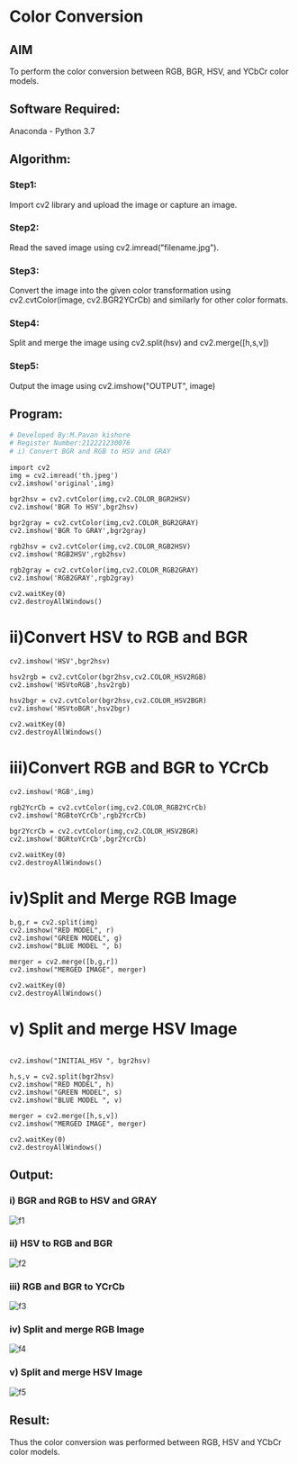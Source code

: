 # Color Conversion
## AIM
To perform the color conversion between RGB, BGR, HSV, and YCbCr color models.

## Software Required:
Anaconda - Python 3.7
## Algorithm:
### Step1:
Import cv2 library and upload the image or capture an image.

### Step2:
Read the saved image using cv2.imread("filename.jpg").
### Step3:
Convert the image into the given color transformation using cv2.cvtColor(image, cv2.BGR2YCrCb) and similarly for other color formats.

### Step4:
Split and merge the image using cv2.split(hsv) and cv2.merge([h,s,v])



### Step5:
Output the image using cv2.imshow("OUTPUT", image)

## Program:
```python
# Developed By:M.Pavan kishore
# Register Number:212221230076
# i) Convert BGR and RGB to HSV and GRAY
```
```
import cv2
img = cv2.imread('th.jpeg')
cv2.imshow('original',img)

bgr2hsv = cv2.cvtColor(img,cv2.COLOR_BGR2HSV)
cv2.imshow('BGR To HSV',bgr2hsv)

bgr2gray = cv2.cvtColor(img,cv2.COLOR_BGR2GRAY)
cv2.imshow('BGR To GRAY',bgr2gray)

rgb2hsv = cv2.cvtColor(img,cv2.COLOR_RGB2HSV)
cv2.imshow('RGB2HSV',rgb2hsv)

rgb2gray = cv2.cvtColor(img,cv2.COLOR_RGB2GRAY)
cv2.imshow('RGB2GRAY',rgb2gray)

cv2.waitKey(0)
cv2.destroyAllWindows()
```




# ii)Convert HSV to RGB and BGR
```
cv2.imshow('HSV',bgr2hsv)

hsv2rgb = cv2.cvtColor(bgr2hsv,cv2.COLOR_HSV2RGB)
cv2.imshow('HSVtoRGB',hsv2rgb)

hsv2bgr = cv2.cvtColor(bgr2hsv,cv2.COLOR_HSV2BGR)
cv2.imshow('HSVtoBGR',hsv2bgr)

cv2.waitKey(0)
cv2.destroyAllWindows()
```




# iii)Convert RGB and BGR to YCrCb
```
cv2.imshow('RGB',img)

rgb2YcrCb = cv2.cvtColor(img,cv2.COLOR_RGB2YCrCb)
cv2.imshow('RGBtoYCrCb',rgb2YcrCb)

bgr2YcrCb = cv2.cvtColor(img,cv2.COLOR_HSV2BGR)
cv2.imshow('BGRtoYCrCb',bgr2YcrCb)

cv2.waitKey(0)
cv2.destroyAllWindows()
```



# iv)Split and Merge RGB Image
```
b,g,r = cv2.split(img)
cv2.imshow("RED MODEL", r)
cv2.imshow("GREEN MODEL", g)
cv2.imshow("BLUE MODEL ", b)

merger = cv2.merge([b,g,r])
cv2.imshow("MERGED IMAGE", merger)

cv2.waitKey(0)
cv2.destroyAllWindows()
```



# v) Split and merge HSV Image
```

cv2.imshow("INITIAL_HSV ", bgr2hsv)

h,s,v = cv2.split(bgr2hsv)
cv2.imshow("RED MODEL", h)
cv2.imshow("GREEN MODEL", s)
cv2.imshow("BLUE MODEL ", v)

merger = cv2.merge([h,s,v])
cv2.imshow("MERGED IMAGE", merger)

cv2.waitKey(0)
cv2.destroyAllWindows()
```




## Output:
### i) BGR and RGB to HSV and GRAY

![f1](https://user-images.githubusercontent.com/94154941/231703767-dab356fb-2942-4f64-8769-66c4afeb4de4.png)


### ii) HSV to RGB and BGR

![f2](https://user-images.githubusercontent.com/94154941/231703789-797f87e4-a50b-4422-8ebe-cd6c360ebe7a.png)

### iii) RGB and BGR to YCrCb

![f3](https://user-images.githubusercontent.com/94154941/231703861-0fd2103c-9c56-4ef9-bca3-cdb750911cd5.png)


### iv) Split and merge RGB Image

![f4](https://user-images.githubusercontent.com/94154941/231703888-a9a7b03d-e465-4041-86a6-5e8162b50c93.png)



### v) Split and merge HSV Image
![f5](https://user-images.githubusercontent.com/94154941/231703916-d82f6392-6175-451e-b3ce-e824c3d2eea2.png)




## Result:
Thus the color conversion was performed between RGB, HSV and YCbCr color models.
